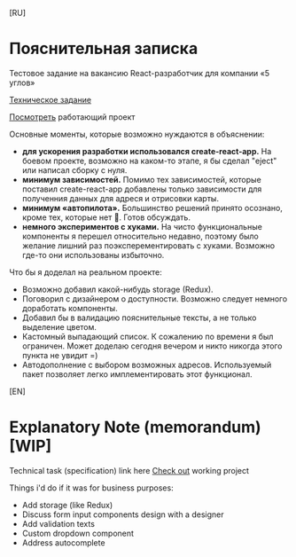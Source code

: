 [RU]
# Пояснительная записка
Тестовое задание на вакансию React-разработчик для компании «5 углов»

[Техническое задание](technical-task-ru.md)

[Посмотреть](https://yuriy.work/test-5-corners) работающий проект

Основные моменты, которые возможно нуждаются в объяснении:
- **для ускорения разработки использовался create-react-app.** На боевом проекте, возможно на каком-то этапе, я бы сделал "eject" или написал сборку с нуля.
- **минимум зависимостей.** Помимо тех зависимостей, которые поставил create-react-app добавлены только зависимости для полученния данных для адреся и отрисовки карты.
- **минимум «автопилота».** Большинство решений принято осознано, кроме тех, которые нет 🙂. Готов обсуждать.
- **немного экспериментов с хуками.** На чисто функциональные компоненты я перешел относительно недавно, поэтому было желание лишний раз поэксперементировать с хуками. Возможно где-то они использованы избыточно.


Что бы я доделал на реальном проекте:
- Возможно добавил какой-нибудь storage (Redux).
- Поговорил с дизайнером о доступности. Возможно следует немного доработать компоненты.
- Добавил бы в валидацию пояснительные тексты, а не только выделение цветом.
- Кастомный выпадающий список. К сожалению по времени я был ограничен. Может доделаю сегодня вечером и никто никогда этого пункта не увидит =)
- Автодополнение с выбором возможных адресов. Используемый пакет позволяет легко имплементировать этот функционал.



[EN]
# Explanatory Note (memorandum)[WIP]
Technical task (specification) link here
[Check out](https://yuriy.work/test-5-corners) working project

Things i'd do if it was for business purposes:
- Add storage (like Redux)
- Discuss form input components design with a designer
- Add validation texts
- Custom dropdown component
- Address autocomplete
